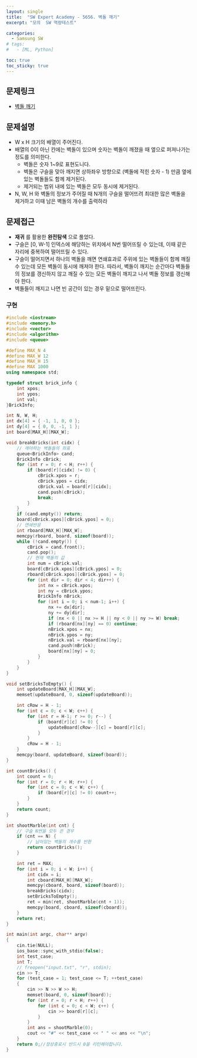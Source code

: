 ```yaml
---
layout: single
title:  "SW Expert Academy - 5656. 벽돌 깨기"
excerpt: "모의  SW 역량테스트"

categories:
  - Samsung SW
# tags:
#   - [ML, Python]

toc: true
toc_sticky: true
---
```


## 문제링크
- [벽돌 깨기](https://swexpertacademy.com/main/code/problem/problemDetail.do?contestProbId=AWXRQm6qfL0DFAUo&categoryId=AWXRQm6qfL0DFAUo&categoryType=CODE&problemTitle=&orderBy=INQUERY_COUNT&selectCodeLang=ALL&select-1=&pageSize=10&pageIndex=2)

## 문제설명
- W x H 크기의 배열이 주어진다.
- 배열의 0이 아닌 칸에는 벽돌이 있으며 숫자는 벽돌이 깨졌을 때 옆으로 퍼져나가는 정도를 의미한다.
    - 벽돌은 숫자 1~9로 표현도니다.
    - 벽돌은 구슬을 맞아 깨지면 상하좌우 방향으로 (벽돌에 적힌 숫자 - 1) 만큼 옆에 있는 벽돌들도 함께 제거된다.
    - 제거되는 범위 내에 있는 벽돌은 모두 동시에 제거된다.
- N, W, H 와 벽돌의 정보가 주어질 때 N개의 구슬을 떨어뜨려 최대한 많은 벽돌을 제거하고 이때 남은 벽돌의 개수를 출력하라

## 문제접근
- **재귀** 를 활용한 **완전탐색** 으로 풀었다.
- 구슬은 [0, W-1] 인덱스에 해당하는 위치에서 N번 떨어뜨릴 수 있는데, 이때 같은 자리에 중복하여 떨어뜨릴 수 있다. 
- 구슬이 떨어지면서 하나의 벽돌을 깨면 연쇄효과로 주위에 있는 벽돌들이 함께 깨질 수 있는데 모든 벽돌이 동시에 깨져야 한다. 따라서, 벽돌이 깨지는 순간마다 벽돌들의 정보를 갱신하지 않고 깨질 수 있는 모든 벽돌이 깨지고 나서 벽돌 정보를 갱신해야 한다.
- 벽돌들이 깨지고 나면 빈 공간이 있는 경우 밑으로 떨어뜨린다.

### 구현
```c++
#include <iostream>
#include <memory.h>
#include <vector>
#include <algorithm>
#include <queue>

#define MAX_N 4
#define MAX_W 12
#define MAX_H 15
#define MAX 1000
using namespace std;

typedef struct brick_info {
	int xpos;
	int ypos;
	int val;
}BrickInfo;

int N, W, H;
int dx[4] = { -1, 1, 0, 0 };
int dy[4] = { 0, 0, -1, 1 };
int board[MAX_H][MAX_W];

void breakBricks(int cidx) {
	// 깨야하는 벽돌들의 좌표
	queue<BrickInfo> cand;
	BrickInfo cBrick;
	for (int r = 0; r < H; r++) {
		if (board[r][cidx] != 0) {
			cBrick.xpos = r;
			cBrick.ypos = cidx;
			cBrick.val = board[r][cidx];
			cand.push(cBrick);
			break;
		}
	}
	if (cand.empty()) return;
	board[cBrick.xpos][cBrick.ypos] = 0;;
	// 연쇄반응
	int rboard[MAX_H][MAX_W];
	memcpy(rboard, board, sizeof(board));
	while (!cand.empty()) {
		cBrick = cand.front();
		cand.pop();
		// 현재 벽돌의 값
		int num = cBrick.val;
		board[cBrick.xpos][cBrick.ypos] = 0;
		rboard[cBrick.xpos][cBrick.ypos] = 0;
		for (int dir = 0; dir < 4; dir++) {
			int nx = cBrick.xpos;
			int ny = cBrick.ypos;
			BrickInfo nBrick;
			for (int i = 0; i < num-1; i++) {
				nx += dx[dir];
				ny += dy[dir];
				if (nx < 0 || nx >= H || ny < 0 || ny >= W) break;
				if (rboard[nx][ny] == 0) continue;
				nBrick.xpos = nx;
				nBrick.ypos = ny;
				nBrick.val = rboard[nx][ny];
				cand.push(nBrick);
				board[nx][ny] = 0;
			}
		}
	}
}

void setBricksToEmpty() {
	int updateBoard[MAX_H][MAX_W];
	memset(updateBoard, 0, sizeof(updateBoard));

	int cRow = H - 1;
	for (int c = 0; c < W; c++) {
		for (int r = H-1; r >= 0; r--) {
			if (board[r][c] != 0) {
				updateBoard[cRow--][c] = board[r][c];
			}
		}
		cRow = H - 1;
	}
	memcpy(board, updateBoard, sizeof(board));
}

int countBricks() {
	int count = 0;
	for (int r = 0; r < H; r++) {
		for (int c = 0; c < W; c++) {
			if (board[r][c] != 0) count++;
		}
	}
	return count;
}

int shootMarble(int cnt) {
	// 구슬 N번을 모두 쏜 경우
	if (cnt == N) {
		// 남아있는 벽돌의 개수를 반환
		return countBricks();
	}

	int ret = MAX;
	for (int i = 0; i < W; i++) {
		int cidx = i;
		int cboard[MAX_H][MAX_W];
		memcpy(cboard, board, sizeof(board));
		breakBricks(cidx);
		setBricksToEmpty();
		ret = min(ret, shootMarble(cnt + 1));
		memcpy(board, cboard, sizeof(cboard));
	}
	return ret;
}

int main(int argc, char** argv)
{
	cin.tie(NULL);
	ios_base::sync_with_stdio(false);
	int test_case;
	int T;
	// freopen("input.txt", "r", stdin);
	cin >> T;
	for (test_case = 1; test_case <= T; ++test_case)
	{
		cin >> N >> W >> H;
		memset(board, 0, sizeof(board));
		for (int r = 0; r < H; r++) {
			for (int c = 0; c < W; c++) {
				cin >> board[r][c];
			}
		}
		int ans = shootMarble(0);
		cout << "#" << test_case << " " << ans << "\n";
	}
	return 0;//정상종료시 반드시 0을 리턴해야합니다.
}
```

